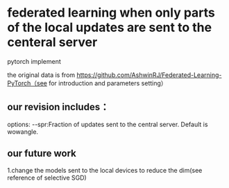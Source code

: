 # federated learning when only parts of the local updates are sent to the centeral server 

pytorch implement

the original data is from https://github.com/AshwinRJ/Federated-Learning-PyTorch（see for introduction and parameters setting）

## our revision includes：
options:
  --spr:Fraction of updates sent to the central server. Default is wowangle.
  
## our future work
1.change the models sent to the local devices to reduce the dim(see reference of selective SGD)
